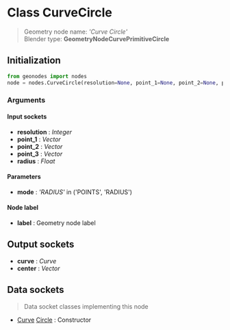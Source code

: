 
# Class CurveCircle

> Geometry node name: _'Curve Circle'_<br>Blender type:  **GeometryNodeCurvePrimitiveCircle**

## Initialization


```python
from geonodes import nodes
node = nodes.CurveCircle(resolution=None, point_1=None, point_2=None, point_3=None, radius=None, mode='RADIUS', label=None)
```


### Arguments


#### Input sockets



- **resolution** : _Integer_
- **point_1** : _Vector_
- **point_2** : _Vector_
- **point_3** : _Vector_
- **radius** : _Float_



#### Parameters



- **mode** : _'RADIUS'_ in ('POINTS', 'RADIUS')



#### Node label



- **label** : Geometry node label



## Output sockets



- **curve** : _Curve_
- **center** : _Vector_



## Data sockets

> Data socket classes implementing this node


- [Curve](./sockets/Curve.md) [Circle](./sockets/Curve.md#circle) : Constructor


